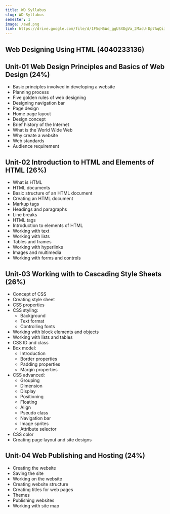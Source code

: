 ```yaml
---
title: WD Syllabus
slug: WD-Syllabus
semester: 1
image: /awd.png
link: https://drive.google.com/file/d/1F5qH5Wd_ggUSXDgVa_2MacU-Dp7AqQii/view?usp=sharing
---
```


## Web Designing Using HTML (4040233136)

## Unit-01 Web Design Principles and Basics of Web Design (24%)

- Basic principles involved in developing a website
- Planning process
- Five golden rules of web designing
- Designing navigation bar
- Page design
- Home page layout
- Design concept
- Brief history of the Internet
- What is the World Wide Web
- Why create a website
- Web standards
- Audience requirement

## Unit-02 Introduction to HTML and Elements of HTML (26%)

- What is HTML
- HTML documents
- Basic structure of an HTML document
- Creating an HTML document
- Markup tags
- Headings and paragraphs
- Line breaks
- HTML tags
- Introduction to elements of HTML
- Working with text
- Working with lists
- Tables and frames
- Working with hyperlinks
- Images and multimedia
- Working with forms and controls

## Unit-03 Working with to Cascading Style Sheets (26%)

- Concept of CSS
- Creating style sheet
- CSS properties
- CSS styling:
  - Background
  - Text format
  - Controlling fonts
- Working with block elements and objects
- Working with lists and tables
- CSS ID and class
- Box model:
  - Introduction
  - Border properties
  - Padding properties
  - Margin properties
- CSS advanced:
  - Grouping
  - Dimension
  - Display
  - Positioning
  - Floating
  - Align
  - Pseudo class
  - Navigation bar
  - Image sprites
  - Attribute selector
- CSS color
- Creating page layout and site designs

## Unit-04 Web Publishing and Hosting (24%)

- Creating the website
- Saving the site
- Working on the website
- Creating website structure
- Creating titles for web pages
- Themes
- Publishing websites
- Working with site map
